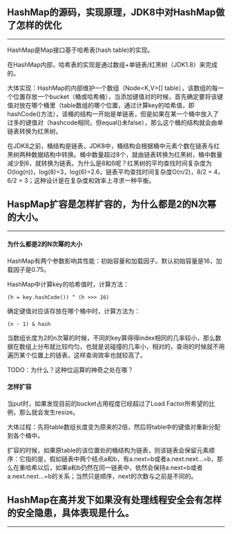## HashMap的源码，实现原理，JDK8中对HashMap做了怎样的优化

---

HashMap是Map接口基于哈希表\(hash table\)的实现。

在HashMap内部，哈希表的实现是通过数组+单链表/红黑树（JDK1.8）来完成的。

大体实现：HashMap的内部维护一个数组（Node&lt;K,V&gt;\[\] table），该数组的每一个位置存放一个bucket（桶或哈希桶），当添加键值对的时候，首先确定要将该键值对放在哪个桶里（table数组的哪个位置，通过计算key的哈希值，即hashCode\(\)方法），该桶的结构一开始是单链表，但是如果在某一个桶中放入了过多的键值对（hashcode相同，但equal\(\)未false），那么这个桶的结构就会由单链表转换为红黑树。

在JDK8之前，桶结构是链表，JDK8中，桶结构会根据桶中元素个数在链表与红黑树两种数据结构中转换。桶中数量超过8个，就由链表转换为红黑树，桶中数量减少到6，就转换为链表。为什么是8和6呢？红黑树的平均查找时间复杂度为O\(log\(n\)\)，log\(8\)=3，log\(6\)=2.6，链表平均查找时间复杂度O\(n/2\)，8/2 = 4， 6/2 = 3；这种设计是在复杂度和效率上寻求一种平衡。

##  HaspMap扩容是怎样扩容的，为什么都是2的N次幂的大小。

---

#### 为什么都是2的N次幂的大小

HashMap有两个参数影响其性能：初始容量和加载因子。默认初始容量是16，加载因子是0.75。

HashMap中计算key的哈希值时，计算方法：

```
(h = key.hashCode()) ^ (h >>> 16)
```

确定键值对应该存放在哪个桶中时，计算方法为：

```
(n - 1) & hash
```

当数组长度为2的n次幂的时候，不同的key算得得index相同的几率较小，那么数据在数组上分布就比较均匀，也就是说碰撞的几率小，相对的，查询的时候就不用遍历某个位置上的链表，这样查询效率也就较高了。



TODO：为什么？这种位运算的神奇之处在哪？

#### 怎样扩容

当put时，如果发现目前的bucket占用程度已经超过了Load Factor所希望的比例，那么就会发生resize。

大体过程：先将table数组长度变为原来的2倍，然后将table中的键值对重新分配到各个桶中。

扩容的时候，如果原table的该位置处的桶结构为链表，则该链表会保留元素顺序：它指的是，假如链表中两个结点a和b，有a.next=b或者a.next.next...=b，那么在重哈希以后，如果a和b仍然在同一链表中，依然会保持a.next=b或者a.next.next...=b的关系；当然只是顺序，next的次数与之前是不同的。










##  HashMap在高并发下如果没有处理线程安全会有怎样的安全隐患，具体表现是什么。

---

##  



